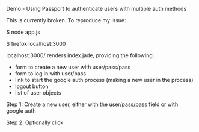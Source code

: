 Demo - Using Passport to authenticate users with multiple auth methods

This is currently broken. To reproduce my issue:

$ node app.js

$ firefox localhost:3000

localhost:3000/ renders index.jade, providing the following:

* form to create a new user with user/pass/pass
* form to log in with user/pass
* link to start the google auth process (making a new user in the process)
* logout button
* list of user objects


Step 1:
Create a new user, either with the user/pass/pass field or with google auth

Step 2: 
Optionally click 
